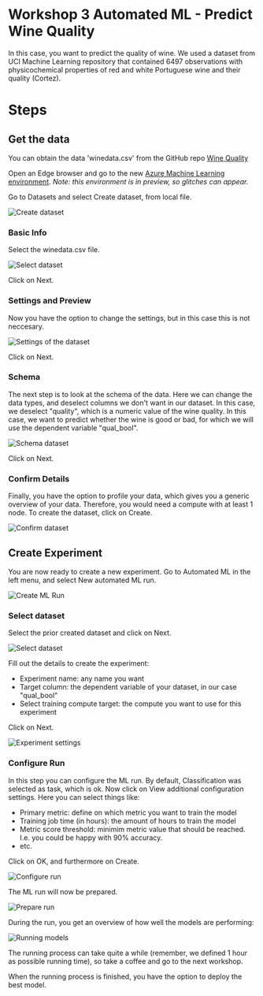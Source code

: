 # Workshop 3 Automated ML - Predict Wine Quality

In this case, you want to predict the quality of wine. We used a dataset from UCI Machine Learning repository that contained 6497 observations with physicochemical properties of red and white Portuguese wine and their quality (Cortez).

# Steps

## Get the data

You can obtain the data 'winedata.csv' from the GitHub repo [Wine Quality](https://github.com/mdragt/WineQuality)

Open an Edge browser and go to the new [Azure Machine Learning environment](https://ml.azure.com). *Note: this environment is in preview, so glitches can appear.*

Go to Datasets and select Create dataset, from local file.

![Create dataset](docsimages/createDataset.png)

### Basic Info

Select the winedata.csv file.

![Select dataset](docsimages/importData.png)

Click on Next.

### Settings and Preview

Now you have the option to change the settings, but in this case this is not neccesary.

![Settings of the dataset](docsimages/settingsData.png)

Click on Next.

### Schema

The next step is to look at the schema of the data. Here we can change the data types, and deselect columns we don't want in our dataset. In this case, we deselect "quality", which is a numeric value of the wine quality. In this case, we want to predict whether the wine is good or bad, for which we will use the dependent variable "qual_bool".

![Schema dataset](docsimages/schemaData.png)

Click on Next.

### Confirm Details

Finally, you have the option to profile your data, which gives you a generic overview of your data. Therefore, you would need a compute with at least 1 node.
To create the dataset, click on Create.

![Confirm dataset](docsimages/finalCreateDataset.png)

## Create Experiment

You are now ready to create a new experiment. Go to Automated ML in the left menu, and select New automated ML run.

![Create ML Run](docsimages/createMLRun.png)

### Select dataset

Select the prior created dataset and click on Next.

![Select dataset](docsimages/selectDataset.png)

Fill out the details to create the experiment:

* Experiment name: any name you want
* Target column: the dependent variable of your dataset, in our case "qual_bool"
* Select training compute target: the compute you want to use for this experiment

Click on Next.

![Experiment settings](docsimages/experimentSettings.png)

### Configure Run

In this step you can configure the ML run. By default, Classification was selected as task, which is ok. Now click on View additional configuration settings. Here you can select things like:

* Primary metric: define on which metric you want to train the model
* Training job time (in hours): the amount of hours to train the model
* Metric score threshold: minimim metric value that should be reached. I.e. you could be happy with 90% accuracy.
* etc.

Click on OK, and furthermore on Create.

![Configure run](docsimages/configureRun.png)

The ML run will now be prepared.

![Prepare run](docsimages/preparingRUn.png)

During the run, you get an overview of how well the models are performing:

![Running models](docsimages/runningModels.png)

The running process can take quite a while (remember, we defined 1 hour as possible running time), so take a coffee and go to the next workshop.

When the running process is finished, you have the option to deploy the best model.